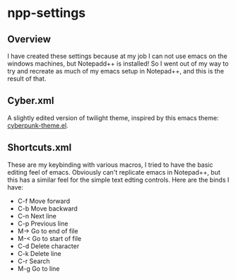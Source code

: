 # npp-settings

## Overview
I have created these settings because at my job I can not use emacs on the windows machines, but Notepadd++ is installed! So I went out of my way to try and recreate as much of my emacs setup in Notepad++, and this is the result of that.

## Cyber.xml
A slightly edited version of twilight theme, inspired by this emacs theme: [cyberpunk-theme.el](https://github.com/n3mo/cyberpunk-theme.el).

## Shortcuts.xml
These are my keybinding with various macros, I tried to have the basic editing feel of emacs. Obviously can't replicate emacs in Notepad++, but this has a similar feel for the simple text edting controls. Here are the binds I have:
* C-f	Move forward
* C-b	Move backward
* C-n	Next line
* C-p	Previous line
* M->	Go to end of file
* M-<	Go to start of file
* C-d	Delete character
* C-k	Delete line
* C-r	Search
* M-g	Go to line	
